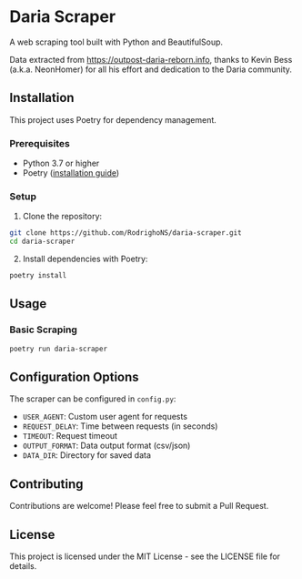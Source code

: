 # Daria Scraper

A web scraping tool built with Python and BeautifulSoup.

Data extracted from https://outpost-daria-reborn.info, thanks to Kevin Bess (a.k.a. NeonHomer) for all his effort and dedication to the Daria community.

## Installation

This project uses Poetry for dependency management.

### Prerequisites

- Python 3.7 or higher
- Poetry ([installation guide](https://python-poetry.org/docs/#installation))

### Setup

1. Clone the repository:

```bash
git clone https://github.com/RodrighoNS/daria-scraper.git
cd daria-scraper
```

2. Install dependencies with Poetry:

```bash
poetry install
```

## Usage

### Basic Scraping

```bash
poetry run daria-scraper
```

## Configuration Options

The scraper can be configured in `config.py`:

- `USER_AGENT`: Custom user agent for requests
- `REQUEST_DELAY`: Time between requests (in seconds)
- `TIMEOUT`: Request timeout
- `OUTPUT_FORMAT`: Data output format (csv/json)
- `DATA_DIR`: Directory for saved data

## Contributing

Contributions are welcome! Please feel free to submit a Pull Request.

## License

This project is licensed under the MIT License - see the LICENSE file for details.
